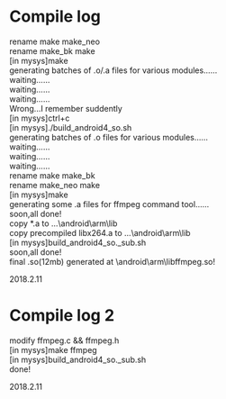 Compile log
=============  
rename make make_neo  
rename make_bk make  
[in mysys]make  
generating batches of .o/.a files for various modules……  
waiting……  
waiting……  
waiting……  
Wrong...I remember suddently  
[in mysys]ctrl+c  
[in mysys]./build_android4_so.sh  
generating batches of .o files for various modules……  
waiting……  
waiting……  
waiting……  
rename make make_bk   
rename make_neo make  
[in mysys]make  
generating some .a files for ffmpeg command tool……  
soon,all done!  
copy *.a to ...\android\arm\lib  
copy precompiled libx264.a to ...\android\arm\lib  
[in mysys]build_android4_so._sub.sh  
soon,all done!  
final .so(12mb) generated at \android\arm\libffmpeg.so!  
  
2018.2.11  
  
Compile log 2  
=============  
modify ffmpeg.c && ffmpeg.h  
[in mysys]make ffmpeg  
[in mysys]build_android4_so._sub.sh  
done!  
  
2018.2.11  
